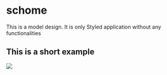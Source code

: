# schome
This is a model design. It is only Styled application without any functionalities

## This is a short example

![](readme/example.gif)